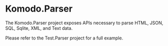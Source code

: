 # Komodo.Parser

The Komodo.Parser project exposes APIs necessary to parse HTML, JSON, SQL, Sqlite, XML, and Text data.

Please refer to the Test.Parser project for a full example.